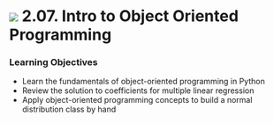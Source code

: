 # ![](https://ga-dash.s3.amazonaws.com/production/assets/logo-9f88ae6c9c3871690e33280fcf557f33.png)  2.07. Intro to Object Oriented Programming

### Learning Objectives

- Learn the fundamentals of object-oriented programming in Python
- Review the solution to coefficients for multiple linear regression
- Apply object-oriented programming concepts to build a normal distribution class by hand
